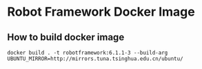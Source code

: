 # Robot Framework Docker Image

## How to build docker image

`docker build . -t robotframework:6.1.1-3 --build-arg UBUNTU_MIRROR=http://mirrors.tuna.tsinghua.edu.cn/ubuntu/`
